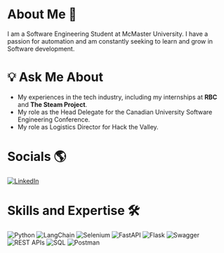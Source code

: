 # About Me 💫
I am a Software Engineering Student at McMaster University. I have a passion for automation and am constantly seeking to learn and grow in Software development.

# 💡 Ask Me About

- My experiences in the tech industry, including my internships at **RBC** and **The Steam Project**.
- My role as the Head Delegate for the Canadian University Software Engineering Conference.
- My role as Logistics Director for Hack the Valley.

# Socials 🌎
[![LinkedIn](https://img.shields.io/badge/LinkedIn-%230077B5.svg?logo=linkedin&logoColor=white)](https://www.linkedin.com/in/aransaseelan/) 

# Skills and Expertise 🛠️
![Python](https://img.shields.io/badge/python-3670A0?style=flat&logo=python&logoColor=ffdd54) 
![LangChain](https://img.shields.io/badge/LangChain-000000?style=flat)
![Selenium](https://img.shields.io/badge/Selenium-43B02A?style=flat&logo=selenium&logoColor=white)
![FastAPI](https://img.shields.io/badge/FastAPI-009688?style=flat&logo=fastapi&logoColor=white)
![Flask](https://img.shields.io/badge/Flask-000000?style=flat&logo=flask&logoColor=white)
![Swagger](https://img.shields.io/badge/Swagger-85EA2D?style=flat&logo=swagger&logoColor=black)
![REST APIs](https://img.shields.io/badge/REST%20APIs-005571?style=flat)
![SQL](https://img.shields.io/badge/SQL-003B57?style=flat&logo=sqlite&logoColor=white)
![Postman](https://img.shields.io/badge/Postman-FF6C37?style=flat&logo=postman&logoColor=white)
